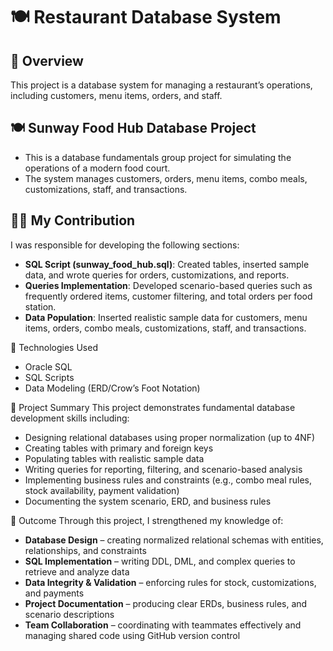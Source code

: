 # 🍽️ Restaurant Database System

## 📖 Overview
This project is a database system for managing a restaurant’s operations, including customers, menu items, orders, and staff.

## 🍽️ Sunway Food Hub Database Project
- This is a database fundamentals group project for simulating the operations of a modern food court.  
- The system manages customers, orders, menu items, combo meals, customizations, staff, and transactions.

## 👨‍💻 My Contribution
I was responsible for developing the following sections:
- **SQL Script (sunway_food_hub.sql)**: Created tables, inserted sample data, and wrote queries for orders, customizations, and reports.
- **Queries Implementation**: Developed scenario-based queries such as frequently ordered items, customer filtering, and total orders per food station.
- **Data Population**: Inserted realistic sample data for customers, menu items, orders, combo meals, customizations, staff, and transactions.

🧰 Technologies Used
- Oracle SQL
- SQL Scripts
- Data Modeling (ERD/Crow’s Foot Notation)


📜 Project Summary
This project demonstrates fundamental database development skills including:
- Designing relational databases using proper normalization (up to 4NF)
- Creating tables with primary and foreign keys
- Populating tables with realistic sample data
- Writing queries for reporting, filtering, and scenario-based analysis
- Implementing business rules and constraints (e.g., combo meal rules, stock availability, payment validation)
- Documenting the system scenario, ERD, and business rules

🏁 Outcome
Through this project, I strengthened my knowledge of:
- **Database Design** – creating normalized relational schemas with entities, relationships, and constraints
- **SQL Implementation** – writing DDL, DML, and complex queries to retrieve and analyze data
- **Data Integrity & Validation** – enforcing rules for stock, customizations, and payments
- **Project Documentation** – producing clear ERDs, business rules, and scenario descriptions
- **Team Collaboration** – coordinating with teammates effectively and managing shared code using GitHub version control

